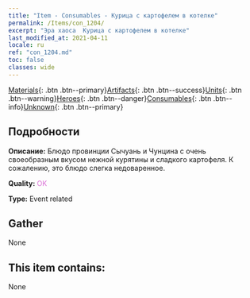 ```yaml
---
title: "Item - Consumables - Курица с картофелем в котелке"
permalink: /Items/con_1204/
excerpt: "Эра хаоса  Курица с картофелем в котелке"
last_modified_at: 2021-04-11
locale: ru
ref: "con_1204.md"
toc: false
classes: wide
---
```

 [Materials](/ru/Items/){: .btn .btn--primary}[Artifacts](/ru/Items/Artifacts/){: .btn .btn--success}[Units](/ru/Items/Units/){: .btn .btn--warning}[Heroes](/ru/Items/Heroes/){: .btn .btn--danger}[Consumables](/ru/Items/Consumables/){: .btn .btn--info}[Unknown](/ru/Items/Unknown/){: .btn .btn--primary}

## Подробности
 **Описание:** Блюдо провинции Сычуань и Чунцина с очень своеобразным вкусом нежной курятины и сладкого картофеля. К сожалению, это блюдо слегка недоваренное.

 **Quality:** <span style="color: #DA70D6">OK</span>

 **Type:** Event related

## Gather

  None

## This item contains:

  None

